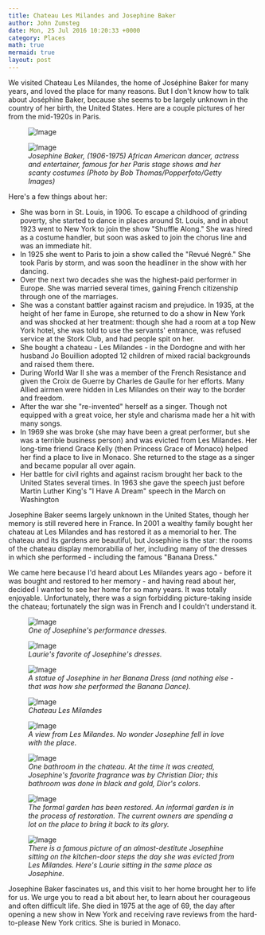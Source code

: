 ```yaml
---
title: Chateau Les Milandes and Josephine Baker
author: John Zumsteg
date: Mon, 25 Jul 2016 10:20:33 +0000
category: Places
math: true
mermaid: true
layout: post
---
```

We visited Chateau Les Milandes, the home of Joséphine Baker for many years, and loved the place for many reasons. But I don't know how to talk about Joséphine Baker, because she seems to be largely unknown in the country of her birth, the United States. Here are a couple pictures of her from the mid-1920s in Paris.

<figure class = "landscape">
	<img src="{{"/assets/images/2016/07/baker.png" | prepend: site.baseurl | prepend: site.url }}" alt="Image" />
	<figcaption></figcaption>
</figure>



<figure class = "landscape">
	<img src="{{"/assets/images/2016/07/160519-josephine-baker-01.jpg" | prepend: site.baseurl | prepend: site.url }}" alt="Image" />
	<figcaption><em>Josephine Baker, (1906-1975) African American dancer, actress and entertainer, famous for her Paris stage shows and her scanty costumes (Photo by Bob Thomas/Popperfoto/Getty Images)</em></figcaption>
</figure>



Here's a few things about her:
<ul>
 	<li>She was born in St. Louis, in 1906. To escape a childhood of grinding poverty, she started to dance in places around St. Louis, and in about 1923 went to New York to join the show "Shuffle Along." She was hired as a costume handler, but soon was asked to join the chorus line and was an immediate hit.</li>
 	<li>In 1925 she went to Paris to join a show called the "Revué Negré." She took Paris by storm, and was soon the headliner in the show with her dancing.</li>
 	<li>Over the next two decades she was the highest-paid performer in Europe. She was married several times, gaining French citizenship through one of the marriages.</li>
 	<li>She was a constant battler against racism and prejudice. In 1935, at the height of her fame in Europe, she returned to do a show in New York and was shocked at her treatment: though she had a room at a top New York hotel, she was told to use the servants' entrance, was refused service at the Stork Club, and had people spit on her.</li>
 	<li>She bought a chateau - Les Milandes - in the Dordogne and with her husband Jo Bouillion adopted 12 children of mixed racial backgrounds and raised them there.</li>
 	<li>During World War II she was a member of the French Resistance and given the Croix de Guerre by Charles de Gaulle for her efforts. Many Allied airmen were hidden in Les Milandes on their way to the border and freedom.</li>
 	<li>After the war she "re-invented" herself as a singer. Though not equipped with a great voice, her style and charisma made her a hit with many songs.</li>
 	<li>In 1969 she was broke (she may have been a great performer, but she was a terrible business person) and was evicted from Les Milandes. Her long-time friend Grace Kelly (then Princess Grace of Monaco) helped her find a place to live in Monaco. She returned to the stage as a singer and became popular all over again.</li>
 	<li>Her battle for civil rights and against racism brought her back to the United States several times. In 1963 she gave the speech just before Martin Luther King's "I Have A Dream" speech in the March on Washington</li>
</ul>
Josephine Baker seems largely unknown in the United States, though her memory is still revered here in France. In 2001 a wealthy family bought her chateau at Les Milandes and has restored it as a memorial to her. The chateau and its gardens are beautiful, but Josephine is the star: the rooms of the chateau display memorabilia of her, including many of the dresses in which she performed - including the famous "Banana Dress."

We came here because I'd heard about Les Milandes years ago - before it was bought and restored to her memory - and having read about her, decided I wanted to see her home for so many years. It was totally enjoyable. Unfortunately, there was a sign forbidding picture-taking inside the chateau; fortunately the sign was in French and I couldn't understand it.

<figure class = "landscape">
	<img src="{{"/assets/images/2016/07/DSC04901.jpg" | prepend: site.baseurl | prepend: site.url }}" alt="Image" />
	<figcaption><em>One of Josephine's performance dresses.</em></figcaption>
</figure>



<figure class = "landscape">
	<img src="{{"/assets/images/2016/07/DSC04906.jpg" | prepend: site.baseurl | prepend: site.url }}" alt="Image" />
	<figcaption><em>Laurie's favorite of Josephine's dresses.</em></figcaption>
</figure>



<figure class = "landscape">
	<img src="{{"/assets/images/2016/07/DSC04904.jpg" | prepend: site.baseurl | prepend: site.url }}" alt="Image" />
	<figcaption><em>A statue of Josephine in her Banana Dress (and nothing else - that was how she performed the Banana Dance).</em></figcaption>
</figure>



<figure class = "portrait">
	<img src="{{"/assets/images/2016/07/DSC04934.jpg" | prepend: site.baseurl | prepend: site.url }}" alt="Image" />
	<figcaption><em>Chateau Les Milandes</em></figcaption>
</figure>



<figure class = "portrait">
	<img src="{{"/assets/images/2016/07/DSC04929.jpg" | prepend: site.baseurl | prepend: site.url }}" alt="Image" />
	<figcaption><em>A view from Les Milandes. No wonder Josephine fell in love with the place.</em></figcaption>
</figure>



<figure class = "portrait">
	<img src="{{"/assets/images/2016/07/DSC04907.jpg" | prepend: site.baseurl | prepend: site.url }}" alt="Image" />
	<figcaption><em>One bathroom in the chateau. At the time it was created, Josephine's favorite fragrance was by Christian Dior; this bathroom was done in black and gold, Dior's colors.</em></figcaption>
</figure>



<figure class = "portrait">
	<img src="{{"/assets/images/2016/07/DSC04915.jpg" | prepend: site.baseurl | prepend: site.url }}" alt="Image" />
	<figcaption><em>The formal garden has been restored. An informal garden is in the process of restoration. The current owners are spending a lot on the place to bring it back to its glory.</em></figcaption>
</figure>



<figure class = "landscape">
	<img src="{{"/assets/images/2016/07/DSC04930.jpg" | prepend: site.baseurl | prepend: site.url }}" alt="Image" />
	<figcaption><em>There is a famous picture of an almost-destitute Josephine sitting on the kitchen-door steps the day she was evicted from Les Milandes. Here's Laurie sitting in the same place as Josephine.</em></figcaption>
</figure>



Josephine Baker fascinates us, and this visit to her home brought her to life for us. We urge you to read a bit about her, to learn about her courageous and often difficult life. She died in 1975 at the age of 69, the day after opening a new show in New York and receiving rave reviews from the hard-to-please New York critics. She is buried in Monaco.
